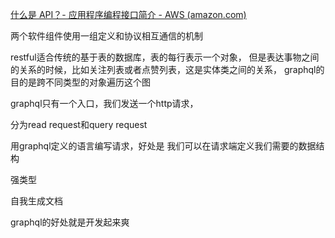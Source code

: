 [什么是 API？- 应用程序编程接口简介 - AWS (amazon.com)](https://aws.amazon.com/cn/what-is/api/)

两个软件组件使用一组定义和协议相互通信的机制


restful适合传统的基于表的数据库，表的每行表示一个对象，
但是表达事物之间的关系的时候，比如关注列表或者点赞列表，这是实体类之间的关系，
graphql的目的是跨不同类型的对象遍历这个图

graphql只有一个入口，我们发送一个http请求，

分为read request和query request

用graphql定义的语言编写请求，好处是
我们可以在请求端定义我们需要的数据结构

强类型

自我生成文档



graphql的好处就是开发起来爽